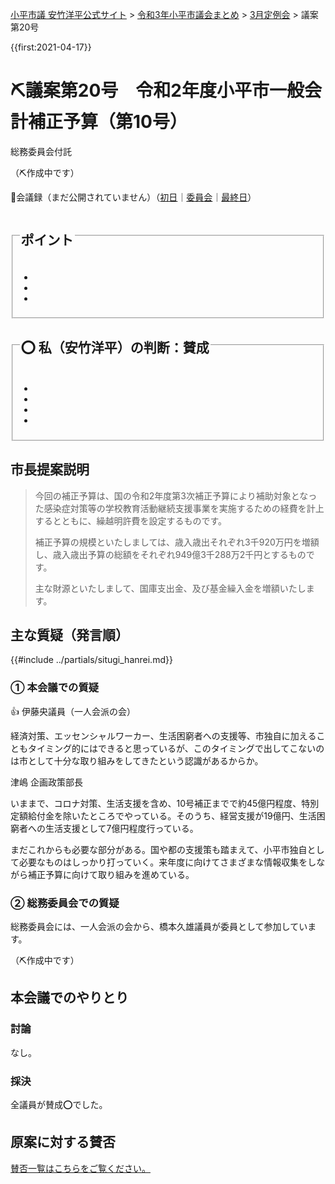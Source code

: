 <p class="breadcrumbs"><a href="https://yasutakeyohei.com/">小平市議 安竹洋平公式サイト</a> > <a href="../index.md">令和3年小平市議会まとめ</a> > <a href="./index.md">3月定例会</a> > 議案第20号</p>

{{first:2021-04-17}}

# ⛏️議案第20号　令和2年度小平市一般会計補正予算（第10号）

<i class="fa fa-gavel" aria-hidden="true"></i> 総務委員会付託

（⛏️作成中です）

<p class="read-kaigiroku">📄会議録（まだ公開されていません）（<a href="https://ssp.kaigiroku.net/tenant/kodaira/SpTop.html">初日</a>｜<a href="https://ssp.kaigiroku.net/tenant/kodaira/SpTop.html">委員会</a>｜<a href="https://ssp.kaigiroku.net/tenant/kodaira/SpTop.html">最終日</a>）</p>

<fieldset class="point">
  <legend>
    <h2> ポイント </h2>
  </legend>
  <ul>
    <li class="chk"></li>
    <li class="chk"></li>
    <li class="chk"></li>
  </ul>
</fieldset>

<fieldset class="sanpi">
  <legend>
    <h2>⭕️ 私（安竹洋平）の判断：賛成 </h2>
  </legend>
  <ul>
    <li></li>
    <li class="ng"></li>
    <li class="ng"></li>
    <li class="ng"></li>
  </ul>
</fieldset>

## 市長提案説明

> 今回の補正予算は、国の令和2年度第3次補正予算により補助対象となった感染症対策等の学校教育活動継続支援事業を実施するための経費を計上するとともに、繰越明許費を設定するものです。
>
> 補正予算の規模といたしましては、歳入歳出それぞれ3千920万円を増額し、歳入歳出予算の総額をそれぞれ949億3千288万2千円とするものです。
>
> 主な財源といたしまして、国庫支出金、及び基金繰入金を増額いたします。

## 主な質疑（発言順）
{{#include ../partials/situgi_hanrei.md}}

### ① 本会議での質疑

<div class="balloon bl-left">👍 伊藤央議員（一人会派の会）<br><div>

経済対策、エッセンシャルワーカー、生活困窮者への支援等、市独自に加えることもタイミング的にはできると思っているが、このタイミングで出してこないのは市として十分な取り組みをしてきたという認識があるからか。

</div></div>

<div class="balloon bl-right">津嶋 企画政策部長<br><div>

いままで、コロナ対策、生活支援を含め、10号補正までで約45億円程度、特別定額給付金を除いたところでやっている。そのうち、経営支援が19億円、生活困窮者への生活支援として7億円程度行っている。

まだこれからも必要な部分がある。国や都の支援策も踏まえて、小平市独自として必要なものはしっかり打っていく。来年度に向けてさまざまな情報収集をしながら補正予算に向けて取り組みを進めている。

</div></div>


### ② 総務委員会での質疑

総務委員会には、一人会派の会から、橋本久雄議員が委員として参加しています。

（⛏️作成中です）

## 本会議でのやりとり

### 討論

なし。

### 採決

全議員が賛成⭕️でした。


## 原案に対する賛否
[賛否一覧はこちらをご覧ください。](../kekka-ichiran.md#賛否)
